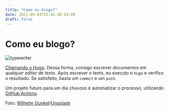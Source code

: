 ```yaml
---
title: "Como eu blogo?"
date: 2021-05-03T15:42:30-03:00
draft: false
---
```


# Como eu blogo?

![typewriter](/images/typewriter.jpg)

[Chamando o Hugo](https://gohugo.io). Dessa forma, consigo escrever documentos em qualquer editor de texto.
Após escrever o texto, eu executo o `hugo` e verifico o resultado. Se satisfeito, basta um `commit` e um `push`.

Um projeto futuro para um dia chuvoso é automatizar o processo, utilizando [GitHub Actions](https://github.com/features/actions).

Foto: [Wilhelm Gunkel](https://unsplash.com/@wilhelmgunkel)/[Unsplash](https://unsplash.com/s/photos/typewriter)
